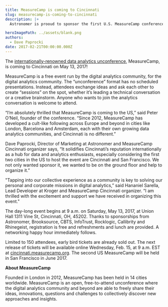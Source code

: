 ```yaml
---
title: MeasureCamp is coming to Cincinnati
slug: measurecamp-is-coming-to-cincinnati
description: |+
  Astronomer is prooud to sponsor the first U.S. MeasureCamp conference coming to Cincinnati, Ohio, in May, 2017. 

heroImagePath: ../assets/blank.png
authors:
  - Dave Paprocki
date: 2017-02-21T00:00:00.000Z
---
```


The [internationally-renowned data analytics unconference](https://measurecamp.org/), MeasureCamp, is coming to Cincinnati on May 13, 2017!&nbsp;

MeasureCamp is a free event run by the digital analytics community, for the digital analytics community. The “unconference” format has no scheduled presentations. Instead, attendees exchange ideas and ask each other to create “sessions” on the spot, whether it’s leading a technical conversation or a creative brainstorm. Anyone who wants to join the analytics conversation is welcome to attend.

“I’m absolutely thrilled that MeasureCamp is coming to the US,” said Peter O’Neil, founder of the conference. “Since 2012, MeasureCamp has developed a cult-like following across Europe and beyond in cities like London, Barcelona and Amsterdam, each with their own growing data analytics communities, and Cincinnati is no different.”

Dave Paprocki, Director of Marketing at Astronomer and MeasureCamp Cincinnati organizer says, “It solidifies Cincinnati’s reputation internationally as a hub for data and analytics enthusiasts, especially considering the first two cities in the US to host the event are Cincinnati and San Francisco. We not only wanted sponsor it, we wanted to be on the ground floor and help to organize it.”

"Tapping into our collective experience as a community is key to solving our personal and corporate missions in digital analytics,” said Hananiel Sarella, Lead Developer at Kroger and MeasureCamp Cincinnati organizer. “I am thrilled with the excitement and support we have received in organizing this event."

The day-long event begins at 9 a.m. on Saturday, May 13, 2017, at Union Hall 1311 Vine St, Cincinnati, OH, 45202. Thanks to sponsorships from Astronomer, Brooksource, CBTS, InfoTrust, Rocklogic, Callibrity and Rhinegeist, registration is free and refreshments and lunch are provided. A networking happy hour immediately follows.

Limited to 150 attendees, early bird tickets are already sold out. The next release of tickets will be available online Wednesday, Feb. 15, at 9 a.m. EST at [cincinnati.measurecamp.org](https://cincinnati.measurecamp.org/). The second US MeasureCamp will be held in San Francisco in June 2017.

**About MeasureCamp**

Founded in London in 2012, MeasureCamp has been held in 14 cities worldwide. MeasureCamp is an open, free-to-attend unconference where the digital analytics community and beyond are able to freely share their ideas, innovations, questions and challenges to collectively discover new approaches and insights.

